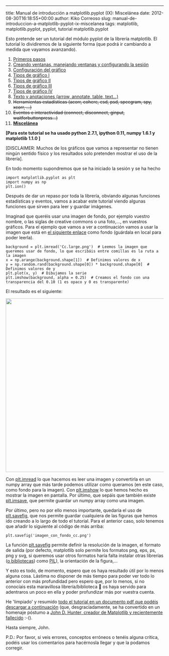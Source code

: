 ---
title: Manual de introducción a matplotlib.pyplot (IX): Miscelánea
date: 2012-08-30T16:18:55+00:00
author: Kiko Correoso
slug: manual-de-introduccion-a-matplotlib-pyplot-ix-miscelanea
tags: matplotlib, matplotlib.pyplot, pyplot, tutorial matplotlib.pyplot

Esto pretende ser un tutorial del módulo pyplot de la librería matplotlib. El tutorial lo dividiremos de la siguiente forma (que podrá ir cambiando a medida que vayamos avanzando).

  1. [Primeros pasos](http://pybonacci.org/2012/05/14/manual-de-introduccion-a-matplotlib-pyplot-i/ "Manual de introducción a matplotlib.pyplot (I): Primeros pasos")
  2. [Creando ventanas, manejando ventanas y configurando la sesión](http://pybonacci.org/2012/05/19/manual-de-introduccion-a-matplotlib-pyplot-ii-creando-y-manejando-ventanas-y-configurando-la-sesion/ "Manual de introducción a matplotlib.pyplot (II): Creando y manejando ventanas y configurando la sesión")
  3. [Configuración del gráfico](http://pybonacci.org/2012/05/25/manual-de-introduccion-a-matplotlib-pyplot-iii-configuracion-del-grafico/ "Manual de introducción a matplotlib.pyplot (III): Configuración del gráfico")
  4. [Tipos de gráfico I](http://pybonacci.org/2012/06/04/manual-de-introduccion-a-matplotlib-pyplot-iv-tipos-de-grafico-i/ "Manual de introducción a matplotlib.pyplot (IV): Tipos de gráfico (I)")
  5. [Tipos de gráfico II](http://pybonacci.org/2012/06/23/manual-de-introduccion-a-matplotlib-pyplot-v-tipos-de-grafico-ii/ "Manual de introducción a matplotlib.pyplot (V): Tipos de gráfico (II)")
  6. [Tipos de gráfico III](http://pybonacci.org/2012/07/01/manual-de-introduccion-a-matplotlib-pyplot-vi-tipos-de-grafico-iii/ "Manual de introducción a matplotlib.pyplot (VI): Tipos de gráfico (III)")
  7. [Tipos de gráfico IV](http://pybonacci.org/2012/07/29/manual-de-introduccion-a-matplotlib-pyplot-vii-tipos-de-grafico-iv/ "Manual de introducción a matplotlib.pyplot (VII): Tipos de gráfico (IV)")
  8. [Texto y anotaciones (arrow, annotate, table, text...)](http://pybonacci.org/2012/08/24/manual-de-introduccion-a-matplotlib-pyplot-viii-texto-y-anotaciones/ "Manual de introducción a matplotlib.pyplot (VIII): Texto y anotaciones")
  9. <del>Herramientas estadísticas (acorr, cohere, csd, psd, specgram, spy, xcorr, ...)</del>
 10. <del>Eventos e interactividad (connect, disconnect, ginput, waitforbuttonpress...)</del>
 11. **[Miscelánea](http://pybonacci.org/2012/08/30/manual-de-introduccion-a-matplotlib-pyplot-ix-miscelanea/ "Manual de introducción a matplotlib.pyplot (IX): Miscelánea")**

**[Para este tutorial se ha usado python 2.7.1, ipython 0.11, numpy 1.6.1 y matplotlib 1.1.0 ]**

[DISCLAIMER: Muchos de los gráficos que vamos a representar no tienen ningún sentido físico y los resultados solo pretenden mostrar el uso de la librería].

En todo momento supondremos que se ha iniciado la sesión y se ha hecho

<pre><code class="language-python">import matplotlib.pyplot as plt
import numpy as np
plt.ion()</code></pre>

Después de dar un repaso por toda la librería, obviando algunas funciones estadísticas y eventos, vamos a acabar este tutorial viendo algunas funciones que sirven para leer y guardar imágenes.

Imaginad que queréis usar una imagen de fondo, por ejemplo vuestro nombre, o las siglas de creative commons o una foto,..., en vuestros gráficos. Para el ejemplo que vamos a ver a continuación vamos a usar la imagen que está en [el siguiente enlace](https://upload.wikimedia.org/wikipedia/commons/9/94/Cc_large.png) como fondo (guárdala en local para poder leerla).

<pre><code class="language-python">background = plt.imread('Cc.large.png')  # Leemos la imagen que queremos usar de fondo, lo que escribáis entre comillas es la ruta a la imagen
x = np.arange(background.shape[1])  # Definimos valores de x
y = np.random.rand(background.shape[0]) * background.shape[0]  # Definimos valores de y
plt.plot(x, y)  # Dibujamos la serie
plt.imshow(background, alpha = 0.25)  # Creamos el fondo con una transparencia del 0.10 (1 es opaco y 0 es transparente)</code></pre>

El resultado es el siguiente:

[<img class="aligncenter size-full wp-image-783" title="imagenconfondo" src="http://pybonacci.org/wp-content/uploads/2012/08/imagenconfondo.png" alt="" width="652" height="553" srcset="https://pybonacci.org/wp-content/uploads/2012/08/imagenconfondo.png 652w, https://pybonacci.org/wp-content/uploads/2012/08/imagenconfondo-300x254.png 300w" sizes="(max-width: 652px) 100vw, 652px" />](http://pybonacci.org/wp-content/uploads/2012/08/imagenconfondo.png)

Con [plt.imread](http://matplotlib.sourceforge.net/api/pyplot_api.html#matplotlib.pyplot.imread) lo que hacemos es leer una imagen y convertirla en un numpy array que más tarde podemos utilizar como queramos (en este caso, como fondo para la imagen). Con [plt.imshow](http://matplotlib.sourceforge.net/api/pyplot_api.html#matplotlib.pyplot.imshow) lo que hemos hecho es mostrar la imagen en pantalla. Por último, que sepáis que también existe [plt.imsave](http://matplotlib.sourceforge.net/api/pyplot_api.html#matplotlib.pyplot.imsave), que permite guardar un numpy array como una imagen.

<!--more-->

Por último, pero no por ello menos importante, quedaría el uso de [plt.savefig](http://matplotlib.sourceforge.net/api/pyplot_api.html#matplotlib.pyplot.savefig), que nos permite guardar cualquiera de las figuras que hemos ido creando a lo largo de todo el tutorial. Para el anterior caso, solo tenemos que añadir lo siguiente al código de más arriba:

<pre><code class="language-python">plt.savefig('imagen_con_fondo_cc.png')</code></pre>

La función [plt.savefig](http://matplotlib.sourceforge.net/api/pyplot_api.html#matplotlib.pyplot.savefig) permite definir la resolución de la imagen, el formato de salida (por defecto, matplotlib solo permite los formatos png, eps, ps, png y svg, si queremos usar otros formatos haría falta instalar otras librerías ([o bibliotecas](https://twitter.com/Pybonacci/status/237517866646249472)) como [PIL](http://www.pythonware.com/products/pil/)), la orientación de la figura,...

Y esto es todo, de momento, espero que os haya resultado útil por lo menos alguna cosa. Lástima no disponer de más tiempo para poder ver todo lo anterior con más profundidad pero espero que, por lo menos, si no conocíais esta maravillosa librería/biblioteca 🙂 os haya servido para adentraros un poco en ella y poder profundizar más por vuestra cuenta.

He 'limpiado' y resumido [todo el tutorial en un documento pdf que podéis descargar a continuación](http://pybonacci.org/wp-content/uploads/2012/08/tutorial-de-matplotlib-pyplotv0-1-201208311.pdf) (que, desgraciadamente, se ha convertido en un homenaje póstumo a [John D. Hunter, creador de Matplotlib y ](http://numfocus.org/johnhunter./)[recientemente fallecido](http://numfocus.org/johnhunter./) :-().

Hasta siempre, John.

P.D.: Por favor, si veis errores, conceptos erróneos o tenéis alguna crítica, podéis usar los comentarios para hacérnosla llegar y que la podamos corregir.
